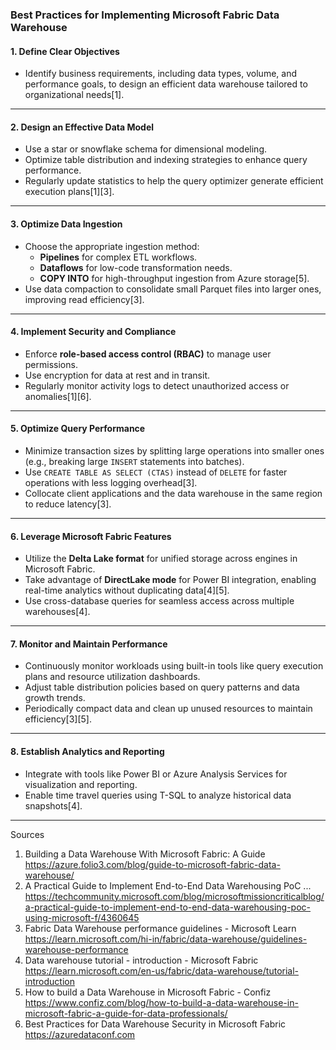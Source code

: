 ### Best Practices for Implementing Microsoft Fabric Data Warehouse

#### **1. Define Clear Objectives**
- Identify business requirements, including data types, volume, and performance goals, to design an efficient data warehouse tailored to organizational needs[1].

---

#### **2. Design an Effective Data Model**
- Use a star or snowflake schema for dimensional modeling.
- Optimize table distribution and indexing strategies to enhance query performance.
- Regularly update statistics to help the query optimizer generate efficient execution plans[1][3].

---

#### **3. Optimize Data Ingestion**
- Choose the appropriate ingestion method:
  - **Pipelines** for complex ETL workflows.
  - **Dataflows** for low-code transformation needs.
  - **COPY INTO** for high-throughput ingestion from Azure storage[5].
- Use data compaction to consolidate small Parquet files into larger ones, improving read efficiency[3].

---

#### **4. Implement Security and Compliance**
- Enforce **role-based access control (RBAC)** to manage user permissions.
- Use encryption for data at rest and in transit.
- Regularly monitor activity logs to detect unauthorized access or anomalies[1][6].

---

#### **5. Optimize Query Performance**
- Minimize transaction sizes by splitting large operations into smaller ones (e.g., breaking large `INSERT` statements into batches).
- Use `CREATE TABLE AS SELECT (CTAS)` instead of `DELETE` for faster operations with less logging overhead[3].
- Collocate client applications and the data warehouse in the same region to reduce latency[3].

---

#### **6. Leverage Microsoft Fabric Features**
- Utilize the **Delta Lake format** for unified storage across engines in Microsoft Fabric.
- Take advantage of **DirectLake mode** for Power BI integration, enabling real-time analytics without duplicating data[4][5].
- Use cross-database queries for seamless access across multiple warehouses[4].

---

#### **7. Monitor and Maintain Performance**
- Continuously monitor workloads using built-in tools like query execution plans and resource utilization dashboards.
- Adjust table distribution policies based on query patterns and data growth trends.
- Periodically compact data and clean up unused resources to maintain efficiency[3][5].

---

#### **8. Establish Analytics and Reporting**
- Integrate with tools like Power BI or Azure Analysis Services for visualization and reporting.
- Enable time travel queries using T-SQL to analyze historical data snapshots[4].

---

Sources
1. Building a Data Warehouse With Microsoft Fabric: A Guide https://azure.folio3.com/blog/guide-to-microsoft-fabric-data-warehouse/
2. A Practical Guide to Implement End-to-End Data Warehousing PoC ... https://techcommunity.microsoft.com/blog/microsoftmissioncriticalblog/a-practical-guide-to-implement-end-to-end-data-warehousing-poc-using-microsoft-f/4360645
3. Fabric Data Warehouse performance guidelines - Microsoft Learn https://learn.microsoft.com/hi-in/fabric/data-warehouse/guidelines-warehouse-performance
4. Data warehouse tutorial - introduction - Microsoft Fabric https://learn.microsoft.com/en-us/fabric/data-warehouse/tutorial-introduction
5. How to build a Data Warehouse in Microsoft Fabric - Confiz https://www.confiz.com/blog/how-to-build-a-data-warehouse-in-microsoft-fabric-a-guide-for-data-professionals/
6. Best Practices for Data Warehouse Security in Microsoft Fabric https://azuredataconf.com
